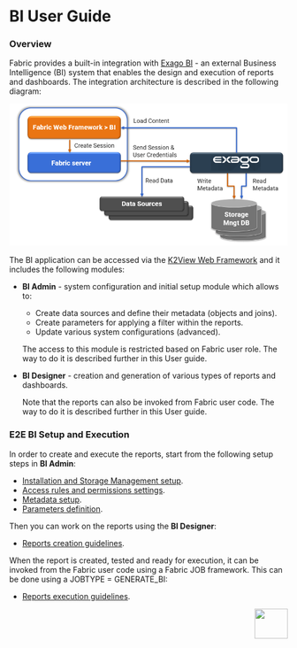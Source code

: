 # BI User Guide 

### Overview

Fabric provides a built-in integration with [Exago BI](https://support.exagoinc.com/hc/en-us) - an external Business Intelligence (BI) system that enables the design and execution of reports and dashboards. The integration architecture is described in the following diagram:

![arc](images/bi_integration_architecture.PNG)

The BI application can be accessed via the [K2View Web Framework](https://support.k2view.com/Academy_6.5/articles/30_web_framework/01_web_framework_overview.html) and it includes the following modules:

* **BI Admin** - system configuration and initial setup module which allows to: 

  - Create data sources and define their metadata (objects and joins).
  - Create parameters for applying a filter within the reports.
  - Update various system configurations (advanced).

  The access to this module is restricted based on Fabric user role. The way to do it is described further in this User guide.

* **BI Designer** - creation and generation of various types of reports and dashboards. 

  Note that the reports can also be invoked from Fabric user code. The way to do it is described further in this User guide.

### E2E BI Setup and Execution

In order to create and execute the reports, start from the following setup steps in **BI Admin**:

* [Installation and Storage Management setup](01_Installation.md).
* [Access rules and permissions settings](02_Permissions_Setup.md).
* [Metadata setup](03_Metadata_Setup).
* [Parameters definition](04_parameters.md).

Then you can work on the reports using the **BI Designer**:

* [Reports creation guidelines](05_report_creation_guidelines.md).

When the report is created, tested and ready for execution, it can be invoked from the Fabric user code using a Fabric JOB framework. This can be done using a JOBTYPE = GENERATE_BI:

* [Reports execution guidelines](06_report_execution_guidelines.md). 



[<img align="right" width="60" height="54" src="/articles/images/Next.png">](01_Installation.md) 
